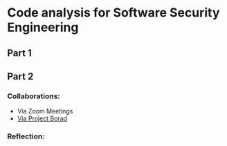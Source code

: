 # Code analysis for Software Security Engineering



## Part 1
  



## Part 2
 


 

### Collaborations:  
* Via Zoom Meetings
* [Via Project Borad](https://github.com/ZexiXin/CYBR8420/projects/1)



### Reflection:

